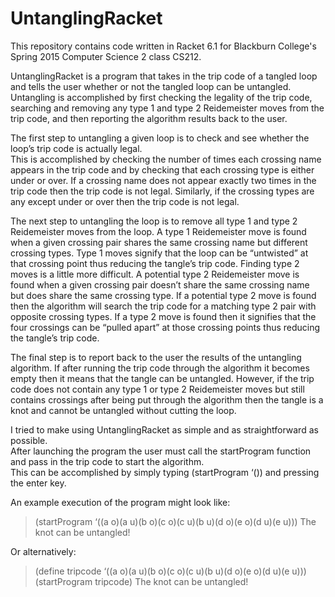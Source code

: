 # UntanglingRacket
This repository contains code written in Racket 6.1 for Blackburn College's Spring 2015 Computer Science 2 class CS212.

UntanglingRacket is a program that takes in the trip code of a tangled loop and tells the user whether or not the tangled loop can be untangled.  Untangling is accomplished by first checking the legality of the trip code, searching and removing any type 1 and type 2 
Reidemeister moves from the trip code, and then reporting the algorithm results back to the user.

The first step to untangling a given loop is to check and see whether the loop’s trip code is actually legal.  
This is accomplished by checking the number of times each crossing name appears in the trip code and by checking that each 
crossing type is either under or over.  If a crossing name does not appear exactly two times in the trip code then the trip 
code is not legal.  Similarly, if the crossing types are any except under or over then the trip code is not legal.

The next step to untangling the loop is to remove all type 1 and type 2 Reidemeister moves from the loop.  A type 1 Reidemeister 
move is found when a given crossing pair shares the same crossing name but different crossing types.  Type 1 moves signify that 
the loop can be “untwisted” at that crossing point thus reducing the tangle’s trip code.  Finding type 2 moves is a little more 
difficult.  A potential type 2 Reidemeister move is found when a given crossing pair doesn’t share the same crossing name but 
does share the same crossing type.  If a potential type 2 move is found then the algorithm will search the trip code for a 
matching type 2 pair with opposite crossing types.  If a type 2 move is found then it signifies that the four crossings can 
be “pulled apart” at those crossing points thus reducing the tangle’s trip code.

The final step is to report back to the user the results of the untangling algorithm.  If after running the trip code through 
the algorithm it becomes empty then it means that the tangle can be untangled.  However, if the trip code does not contain any 
type 1 or type 2 Reidemeister moves but still contains crossings after being put through the algorithm then the tangle is a 
knot and cannot be untangled without cutting the loop.

I tried to make using UntanglingRacket as simple and as straightforward as possible.  
After launching the program the user must call the startProgram function and pass in the trip code to start the algorithm.  
This can be accomplished by simply typing (startProgram ‘(<trip code goes here>)) and pressing the enter key.  

An example execution of the program might look like:
> (startProgram ‘((a o)(a u)(b o)(c o)(c u)(b u)(d o)(e o)(d u)(e u)))
> The knot can be untangled!

Or alternatively:
> (define tripcode ‘((a o)(a u)(b o)(c o)(c u)(b u)(d o)(e o)(d u)(e u)))
> (startProgram tripcode)
> The knot can be untangled!
